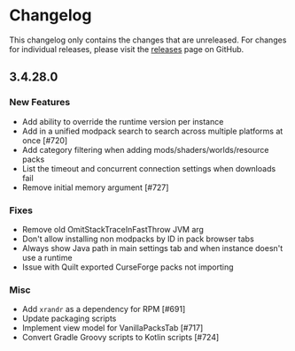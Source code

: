 # Changelog

This changelog only contains the changes that are unreleased. For changes for individual releases, please visit the
[releases](https://github.com/ATLauncher/ATLauncher/releases) page on GitHub.

## 3.4.28.0

### New Features
- Add ability to override the runtime version per instance
- Add in a unified modpack search to search across multiple platforms at once [#720]
- Add category filtering when adding mods/shaders/worlds/resource packs
- List the timeout and concurrent connection settings when downloads fail
- Remove initial memory argument [#727]

### Fixes
- Remove old OmitStackTraceInFastThrow JVM arg
- Don't allow installing non modpacks by ID in pack browser tabs
- Always show Java path in main settings tab and when instance doesn't use a runtime
- Issue with Quilt exported CurseForge packs not importing

### Misc
- Add `xrandr` as a dependency for RPM [#691]
- Update packaging scripts
- Implement view model for VanillaPacksTab [#717]
- Convert Gradle Groovy scripts to Kotlin scripts [#724]
